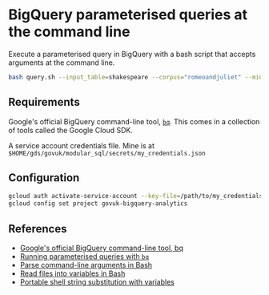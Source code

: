 # BigQuery parameterised queries at the command line

Execute a parameterised query in BigQuery with a bash script that accepts
arguments at the command line.

```sh
bash query.sh --input_table=shakespeare --corpus="romeoandjuliet" --min_word_count=250
```

## Requirements

Google's official BigQuery command-line tool,
[`bq`](https://cloud.google.com/bigquery/docs/bq-command-line-tool).  This comes
in a collection of tools called the Google Cloud SDK.

A service account credentials file.  Mine is at
`$HOME/gds/govuk/modular_sql/secrets/my_credentials.json`

## Configuration

```sh
gcloud auth activate-service-account --key-file=/path/to/my_credentials.json
gcloud config set project govuk-bigquery-analytics
```

## References

* [Google's official BigQuery command-line tool, bq](https://cloud.google.com/bigquery/docs/bq-command-line-tool)
* [Running parameterised queries with `bq`](https://cloud.google.com/bigquery/docs/parameterized-queries#bq)
* [Parse command-line arguments in Bash](https://stackoverflow.com/questions/192249/how-do-i-parse-command-line-arguments-in-bash)
* [Read files into variables in Bash](https://stackoverflow.com/a/10771857/937932)
* [Portable shell string substitution with variables](https://stackoverflow.com/a/22957485/937932)
